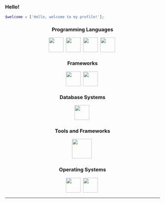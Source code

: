 ### Hello!

```php
$welcome = ['Hello, welcome to my profile!'];
```
<p align="left">
</p>
<div align="center">

### Programming Languages

<img height="48" width="48" src="https://cdn.discordapp.com/attachments/850965910252814347/869255380474138634/php_plain_logo_icon_146397.png" />&nbsp;
<img height="48" width="48" src="https://upload.wikimedia.org/wikipedia/commons/a/a7/React-icon.svg" />&nbsp;
<img height="48" width="48" src="https://upload.wikimedia.org/wikipedia/commons/d/d9/Node.js_logo.svg" />&nbsp;
<img height="48" width="48" src="https://icongr.am/devicon/javascript-original.svg?size=128&color=currentColor" />&nbsp;

### Frameworks

<img height="48" width="48" src="https://icongr.am/devicon/cakephp-original.svg?size=128&color=ff0000" />&nbsp;
<img height="48" width="48" src="https://icongr.am/devicon/laravel-plain.svg?size=128&color=ff0000" />&nbsp;


### Database Systems

<img height="48" width="48" src="https://icongr.am/devicon/mysql-original-wordmark.svg?size=128&color=currentColor" />&nbsp;

### Tools and Frameworks
  
<img height="64" width="64" src="https://cdn.discordapp.com/attachments/850965910252814347/869255598959632474/kisspng-bootstrap-responsive-web-design-web-development-lo-5af676c0755361.6918533815261016964806.png" />&nbsp;


### Operating Systems

<img height="48" width="48" src="https://icongr.am/devicon/windows8-original.svg?size=128&color=currentColor" />&nbsp;
<img height="48" width="48" src="https://cdn.discordapp.com/attachments/850965910252814347/869254715790225408/openlogo-75.png" />&nbsp;
</div>


<hr>
